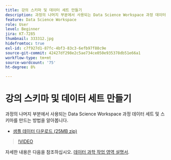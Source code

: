 ```yaml
---
title: 강의 스키마 및 데이터 세트 만들기
description: 과정의 나머지 부분에서 사용되는 Data Science Workspace 과정 데이터 세트 및 스키마를 만드는 방법을 알아봅니다.
feature: Data Science Workspace
role: User
level: Beginner
jira: KT-7285
thumbnail: 333312.jpg
hidefromtoc: true
exl-id: c7f927d1-87fc-4bf3-83c3-6efb97f88c9e
source-git-commit: 42427df298e2c5ae734ce050e935378db51e66a1
workflow-type: tm+mt
source-wordcount: '75'
ht-degree: 8%

---
```


# 강의 스키마 및 데이터 세트 만들기

과정의 나머지 부분에서 사용되는 Data Science Workspace 과정 데이터 세트 및 스키마를 만드는 방법을 알아봅니다.

* [샘플 데이터 다운로드 (25MB zip)](../assets/DSW-course-sample-assets.zip)

>[!VIDEO](https://video.tv.adobe.com/v/333312?quality=12&learn=on)

자세한 내용은 다음을 참조하십시오. [데이터 과학 작업 영역 설명서](https://experienceleague.adobe.com/docs/experience-platform/data-science-workspace/home.html?lang=ko-KR).